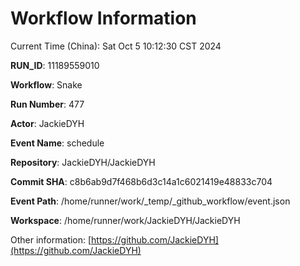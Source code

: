 # Workflow Information

Current Time (China): Sat Oct  5 10:12:30 CST 2024  

**RUN_ID**: 11189559010  

**Workflow**: Snake  

**Run Number**: 477  

**Actor**: JackieDYH  

**Event Name**: schedule  

**Repository**: JackieDYH/JackieDYH  

**Commit SHA**: c8b6ab9d7f468b6d3c14a1c6021419e48833c704  

**Event Path**: /home/runner/work/_temp/_github_workflow/event.json  

**Workspace**: /home/runner/work/JackieDYH/JackieDYH  

Other information: [https://github.com/JackieDYH](https://github.com/JackieDYH)
